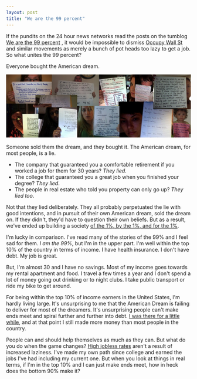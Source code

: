 ```yaml
---
layout: post
title: "We are the 99 percent"
---
```

If the pundits on the 24 hour news networks read the posts on the tumblog [We are the 99 percent](http://wearethe99percent.tumblr.com/) , it would be impossible to dismiss [Occupy Wall St](http://occupywallst.org/) and similar movements as merely a bunch of pot heads too lazy to get a job. So what unites the 99 percent? 

Everyone bought the American dream. 

[![We are the 99 Percent](/images/We-Are-The-99-Percent.jpg)](http://wearethe99percent.tumblr.com/)

Someone sold them the dream, and they bought it. The American dream, for most people, is a lie. 

* The company that guaranteed you a comfortable retirement if you worked a job for them for 30 years? *They lied*. 
* The college that guaranteed you a great job when you finished your degree? *They lied*. 
* The people in real estate who told you property can only go up? *They lied too*.

Not that they lied deliberately. They all probably perpetuated the lie with good intentions, and
in pursuit of their own American dream, sold the dream on. If they
didn't, they'd have to question their own beliefs. But as a result, we've ended up
building a society [of the 1%, by the 1%, and for the 1%](http://www.vanityfair.com/society/features/2011/05/top-one-percent-201105).

I'm lucky in comparison. I've read many of the stories of the 99% and I feel sad for them. *I am the 99%*, but I'm in the upper part. I'm well within the top 10% of the country in terms of income. I have health insurance. I don't have debt. My job is great.

But, I'm almost 30 and I have no savings. Most of my income goes towards my rental apartment and food. I travel a few times a year and I don't spend a lot of money going out drinking or to night clubs. I take public transport or ride my bike to get around.

For being within the top 10% of income earners in the United States, I'm hardly living large. It's unsurprising to me that the American Dream is failing to deliver for most of the dreamers. It's unsurprising people can't make ends meet and spiral further and further into debt. [I was there for a little while](/debt.html), and at that point I still made more money than most people in the country.

People can and should help themselves as much as they can. But what do you do when the game changes? [High jobless rates](https://plus.google.com/103473970185401613274/posts) aren't a result of increased laziness. I've made my own path since college and earned the jobs I've had including my current one. But when you look at things in real terms, if I'm in the top 10% and I can just make ends meet, how in heck does the bottom 90% make it?
